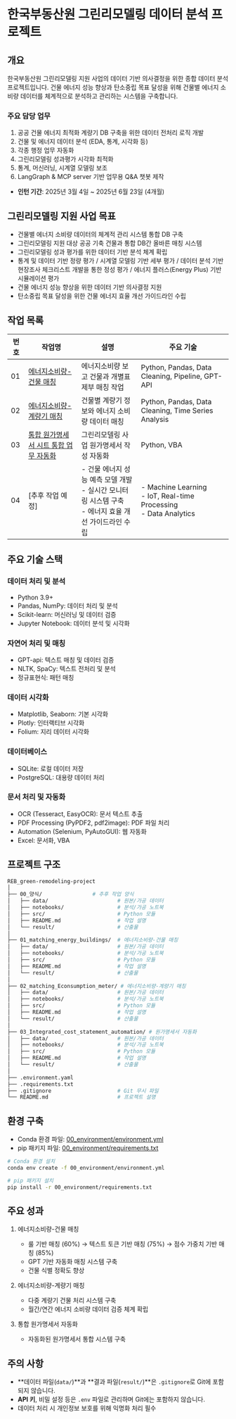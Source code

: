 # 한국부동산원 그린리모델링 데이터 분석 프로젝트

## 개요

한국부동산원 그린리모델링 지원 사업의 데이터 기반 의사결정을 위한 종합 데이터 분석 프로젝트입니다. 건물 에너지 성능 향상과 탄소중립 목표 달성을 위해 건물별 에너지 소비량 데이터를 체계적으로 분석하고 관리하는 시스템을 구축합니다.

### 주요 담당 업무
1. 공공 건물 에너지 최적화 계량기 DB 구축을 위한 데이터 전처리 로직 개발
2. 건물 및 에너지 데이터 분석 (EDA, 통계, 시각화 등)
3. 각종 행정 업무 자동화
4. 그린리모델링 성과평가 시각화 최적화
5. 통계, 머신러닝, 시계열 모델링 보조
6. LangGraph & MCP server 기반 업무용 Q&A 챗봇 제작


- **인턴 기간**: 2025년 3월 4일 ~ 2025년 6월 23일 (4개월)

## 그린리모델링 지원 사업 목표
- 건물별 에너지 소비량 데이터의 체계적 관리 시스템 통합 DB 구축
- 그린리모델링 지원 대상 공공 기축 건물과 통합 DB간 올바른 매칭 시스템
- 그린리모델링 성과 평가를 위한 데이터 기반 분석 체계 확립
- 통계 및 데이터 기반 정량 평가 / 시계열 모델링 기반 세부 평가 / 데이터 분석 기반 현장조사 체크리스트 개발을 통한 정성 평가 / 에너지 플러스(Energy Plus) 기반 시뮬레이션 평가
- 건물 에너지 성능 향상을 위한 데이터 기반 의사결정 지원
- 탄소중립 목표 달성을 위한 건물 에너지 효율 개선 가이드라인 수립

## 작업 목록
| 번호 | 작업명 | 설명 | 주요 기술 |
|------|--------|------|------------|
| 01 | [에너지소비량-건물 매칭](./01_matching_energy_buildings) | 에너지소비량 보고 건물과 개별표제부 매칭 작업 | Python, Pandas, Data Cleaning, Pipeline, GPT-API |
| 02 | [에너지소비량-계량기 매칭](./02_matching_Econsumption_meter) | 건물별 계량기 정보와 에너지 소비량 데이터 매칭 | Python, Pandas, Data Cleaning, Time Series Analysis |
| 03 | [통합 원가명세서 시트 통합 업무 자동화](./03_Integrated_cost_statement_automation) | 그린리모델링 사업 원가명세서 작성 자동화 | Python, VBA |
| 04 | [추후 작업 예정] | - 건물 에너지 성능 예측 모델 개발<br>- 실시간 모니터링 시스템 구축<br>- 에너지 효율 개선 가이드라인 수립 | - Machine Learning<br>- IoT, Real-time Processing<br>- Data Analytics |

## 주요 기술 스택
### 데이터 처리 및 분석
- Python 3.9+
- Pandas, NumPy: 데이터 처리 및 분석
- Scikit-learn: 머신러닝 및 데이터 검증
- Jupyter Notebook: 데이터 분석 및 시각화

### 자연어 처리 및 매칭
- GPT-api: 텍스트 매칭 및 데이터 검증
- NLTK, SpaCy: 텍스트 전처리 및 분석
- 정규표현식: 패턴 매칭

### 데이터 시각화
- Matplotlib, Seaborn: 기본 시각화
- Plotly: 인터랙티브 시각화
- Folium: 지리 데이터 시각화

### 데이터베이스
- SQLite: 로컬 데이터 저장
- PostgreSQL: 대용량 데이터 처리

### 문서 처리 및 자동화
- OCR (Tesseract, EasyOCR): 문서 텍스트 추출
- PDF Processing (PyPDF2, pdf2image): PDF 파일 처리
- Automation (Selenium, PyAutoGUI): 웹 자동화
- Excel: 문서화, VBA

## 프로젝트 구조
```bash
REB_green-remodeling-project
│
├── 00_양식/                # 추후 작업 양식
│   ├── data/                      # 원본/가공 데이터
│   ├── notebooks/                 # 분석/가공 노트북
│   ├── src/                       # Python 모듈
│   ├── README.md                  # 작업 설명
│   └── result/                    # 산출물              
│
├── 01_matching_energy_buildings/  # 에너지소비량-건물 매칭
│   ├── data/                      # 원본/가공 데이터
│   ├── notebooks/                 # 분석/가공 노트북
│   ├── src/                       # Python 모듈
│   ├── README.md                  # 작업 설명
│   └── result/                    # 산출물
│
├── 02_matching_Econsumption_meter/ # 에너지소비량-계량기 매칭
│   ├── data/                      # 원본/가공 데이터
│   ├── notebooks/                 # 분석/가공 노트북
│   ├── src/                       # Python 모듈
│   ├── README.md                  # 작업 설명
│   └── result/                    # 산출물
│
├── 03_Integrated_cost_statement_automation/ # 원가명세서 자동화
│   ├── data/                      # 원본/가공 데이터
│   ├── notebooks/                 # 분석/가공 노트북
│   ├── src/                       # Python 모듈
│   ├── README.md                  # 작업 설명
│   └── result/                    # 산출물
│
├── .environment.yaml                    
├── .requirements.txt                    
├── .gitignore                     # Git 무시 파일
└── README.md                      # 프로젝트 설명

```

## 환경 구축
- Conda 환경 파일: [00_environment/environment.yml](./00_environment/environment.yml)
- pip 패키지 파일: [00_environment/requirements.txt](./00_environment/requirements.txt)

```bash
# Conda 환경 설치
conda env create -f 00_environment/environment.yml

# pip 패키지 설치
pip install -r 00_environment/requirements.txt
```

## 주요 성과
1. 에너지소비량-건물 매칭
   - 룰 기반 매칭 (60%) → 텍스트 토큰 기반 매칭 (75%) → 점수 가중치 기반 매칭 (85%)
   - GPT 기반 자동화 매칭 시스템 구축
   - 건물 식별 정확도 향상

2. 에너지소비량-계량기 매칭
   - 다중 계량기 건물 처리 시스템 구축
   - 월간/연간 에너지 소비량 데이터 검증 체계 확립

3. 통합 원가명세서 자동화
   - 자동화된 원가명세서 통합 시스템 구축


## 주의 사항
- **데이터 파일(`data/`)**과 **결과 파일(`result/`)**은 `.gitignore`로 Git에 포함되지 않습니다.
- **API 키**, 비밀 설정 등은 `.env` 파일로 관리하며 Git에는 포함하지 않습니다.
- 데이터 처리 시 개인정보 보호를 위해 익명화 처리 필수

